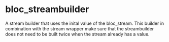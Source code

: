 # bloc_streambuilder

 A stream builder that uses the inital value of the bloc_stream.
 This builder in combination with the stream wrapper make sure that the streambuilder does not need to be built twice when the stream already has a value.

